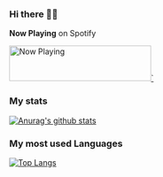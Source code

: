 ### Hi there 👋🏽

<!--
**thecesrom/thecesrom** is a ✨ _special_ ✨ repository because its `README.md` (this file) appears on your GitHub profile.

Here are some ideas to get you started:

- 🔭 I’m currently working on ...
- 🌱 I’m currently learning ...
- 👯 I’m looking to collaborate on ...
- 🤔 I’m looking for help with ...
- 💬 Ask me about ...
- 📫 How to reach me: ...
- 😄 Pronouns: ...
- ⚡ Fun fact: ...
-->

**Now Playing** on Spotify

<a href="https://now-playing-profile-nl19vhuat.vercel.app/now-playing?open">
    <img src="https://now-playing-profile-nl19vhuat.vercel.app/now-playing" width="256" height="64" alt="Now Playing">`
</a>

### My stats

[![Anurag's github stats](https://github-readme-stats.vercel.app/api?username=thecesrom&count_private=true&show_icons=true&include_all_commits=true)](https://github.com/thecesrom/github-readme-stats)

### My most used Languages

[![Top Langs](https://github-readme-stats.vercel.app/api/top-langs/?username=thecesrom&layout=compact)](https://github.com/thecesrom/github-readme-stats)
